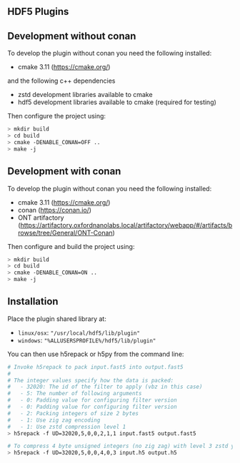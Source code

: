 HDF5 Plugins
------------


Development without conan
-------------------------

To develop the plugin without conan you need the following installed:

- cmake 3.11 (https://cmake.org/)

and the following c++ dependencies

- zstd development libraries available to cmake
- hdf5 development libraries available to cmake (required for testing)

Then configure the project using:
```bash
> mkdir build
> cd build
> cmake -DENABLE_CONAN=OFF ..
> make -j
```

Development with conan
----------------------

To develop the plugin without conan you need the following installed:

- cmake 3.11 (https://cmake.org/)
- conan (https://conan.io/)
- ONT artifactory (https://artifactory.oxfordnanolabs.local/artifactory/webapp/#/artifacts/browse/tree/General/ONT-Conan)

Then configure and build the project using:
```bash
> mkdir build
> cd build
> cmake -DENABLE_CONAN=ON ..
> make -j
```

Installation
------------

Place the plugin shared library at:
  - `linux/osx`: `"/usr/local/hdf5/lib/plugin"`
  - `windows`: `"%ALLUSERSPROFILE%/hdf5/lib/plugin"`

You can then use h5repack or h5py from the command line:
```bash
# Invoke h5repack to pack input.fast5 into output.fast5
#
# The integer values specify how the data is packed:
#   - 32020: The id of the filter to apply (vbz in this case)
#   - 5: The number of following arguments
#   - 0: Padding value for configuring filter version
#   - 0: Padding value for configuring filter version
#   - 2: Packing integers of size 2 bytes
#   - 1: Use zig zag encoding
#   - 1: Use zstd compression level 1
> h5repack -f UD=32020,5,0,0,2,1,1 input.fast5 output.fast5

# To compress 4 byte unsigned integers (no zig zag) with level 3 zstd you could use:
> h5repack -f UD=32020,5,0,0,4,0,3 input.h5 output.h5
```